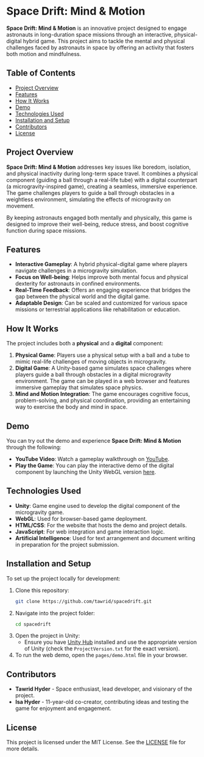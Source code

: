 # Space Drift: Mind & Motion

**Space Drift: Mind & Motion** is an innovative project designed to engage astronauts in long-duration space missions through an interactive, physical-digital hybrid game. This project aims to tackle the mental and physical challenges faced by astronauts in space by offering an activity that fosters both motion and mindfulness.

## Table of Contents
- [Project Overview](#project-overview)
- [Features](#features)
- [How It Works](#how-it-works)
- [Demo](#demo)
- [Technologies Used](#technologies-used)
- [Installation and Setup](#installation-and-setup)
- [Contributors](#contributors)
- [License](#license)

## Project Overview

**Space Drift: Mind & Motion** addresses key issues like boredom, isolation, and physical inactivity during long-term space travel. It combines a physical component (guiding a ball through a real-life tube) with a digital counterpart (a microgravity-inspired game), creating a seamless, immersive experience. The game challenges players to guide a ball through obstacles in a weightless environment, simulating the effects of microgravity on movement.

By keeping astronauts engaged both mentally and physically, this game is designed to improve their well-being, reduce stress, and boost cognitive function during space missions.

## Features

- **Interactive Gameplay**: A hybrid physical-digital game where players navigate challenges in a microgravity simulation.
- **Focus on Well-being**: Helps improve both mental focus and physical dexterity for astronauts in confined environments.
- **Real-Time Feedback**: Offers an engaging experience that bridges the gap between the physical world and the digital game.
- **Adaptable Design**: Can be scaled and customized for various space missions or terrestrial applications like rehabilitation or education.

## How It Works

The project includes both a **physical** and a **digital** component:

1. **Physical Game**: Players use a physical setup with a ball and a tube to mimic real-life challenges of moving objects in microgravity.
2. **Digital Game**: A Unity-based game simulates space challenges where players guide a ball through obstacles in a digital microgravity environment. The game can be played in a web browser and features immersive gameplay that simulates space physics.
3. **Mind and Motion Integration**: The game encourages cognitive focus, problem-solving, and physical coordination, providing an entertaining way to exercise the body and mind in space.

## Demo

You can try out the demo and experience **Space Drift: Mind & Motion** through the following:

- **YouTube Video**: Watch a gameplay walkthrough on [YouTube](https://youtu.be/J4-6fqgA_v4).
- **Play the Game**: You can play the interactive demo of the digital component by launching the Unity WebGL version [here](#).

## Technologies Used

- **Unity**: Game engine used to develop the digital component of the microgravity game.
- **WebGL**: Used for browser-based game deployment.
- **HTML/CSS**: For the website that hosts the demo and project details.
- **JavaScript**: For web integration and game interaction logic.
- **Artificial Intelligence**: Used for text arrangement and document writing in preparation for the project submission.

## Installation and Setup

To set up the project locally for development:

1. Clone this repository:
    ```bash
    git clone https://github.com/tawrid/spacedrift.git
    ```
2. Navigate into the project folder:
    ```bash
    cd spacedrift
    ```
3. Open the project in Unity:
    - Ensure you have [Unity Hub](https://unity.com/) installed and use the appropriate version of Unity (check the `ProjectVersion.txt` for the exact version).
4. To run the web demo, open the `pages/demo.html` file in your browser.

## Contributors

- **Tawrid Hyder** - Space enthusiast, lead developer, and visionary of the project.
- **Isa Hyder** - 11-year-old co-creator, contributing ideas and testing the game for enjoyment and engagement.

## License

This project is licensed under the MIT License. See the [LICENSE](LICENSE) file for more details.
